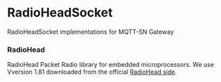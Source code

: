 # RadioHeadSocket
RadioHeadSocket implementations for MQTT-SN Gateway


### RadioHead
RadioHead Packet Radio library for embedded microprocessors.
We use Vversion 1.81 downloaded from the official [RadioHead side](http://www.airspayce.com/mikem/arduino/RadioHead/).

